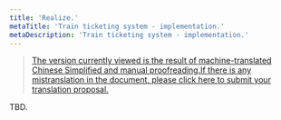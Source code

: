 ```yaml
---
title: 'Realize.'
metaTitle: 'Train ticketing system - implementation.'
metaDescription: 'Train ticketing system - implementation.'
---
```


> [The version currently viewed is the result of machine-translated Chinese Simplified and manual proofreading.If there is any mistranslation in the document, please click here to submit your translation proposal.](https://crwd.in/newbeclaptrap)

TBD.
